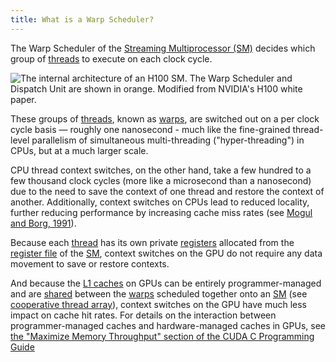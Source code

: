 ```yaml
---
title: What is a Warp Scheduler?
---
```


The Warp Scheduler of the
[Streaming Multiprocessor (SM)](/gpu-glossary/device-hardware/streaming-multiprocessor)
decides which group of [threads](/gpu-glossary/device-software/thread) to
execute on each clock cycle.

![The internal architecture of an H100 SM. The Warp Scheduler and Dispatch Unit are shown in orange. Modified from NVIDIA's [H100 white paper](https://resources.nvidia.com/en-us-tensor-core).](themed-image://gh100-sm.svg)

These groups of [threads](/gpu-glossary/device-software/thread), known as
[warps](/gpu-glossary/device-software/warp), are switched out on a per clock
cycle basis — roughly one nanosecond - much like the fine-grained thread-level
parallelism of simultaneous multi-threading ("hyper-threading") in CPUs, but at
a much larger scale.

CPU thread context switches, on the other hand, take a few hundred to a few
thousand clock cycles (more like a microsecond than a nanosecond) due to the
need to save the context of one thread and restore the context of another.
Additionally, context switches on CPUs lead to reduced locality, further
reducing performance by increasing cache miss rates (see
[Mogul and Borg, 1991](https://www.researchgate.net/publication/220938995_The_Effect_of_Context_Switches_on_Cache_Performance)).

Because each [thread](/gpu-glossary/device-software/thread) has its own private
[registers](/gpu-glossary/device-software/registers) allocated from the
[register file](/gpu-glossary/device-hardware/register-file) of the
[SM](/gpu-glossary/device-hardware/streaming-multiprocessor), context switches
on the GPU do not require any data movement to save or restore contexts.

And because the [L1 caches](/gpu-glossary/device-hardware/l1-data-cache) on GPUs
can be entirely programmer-managed and are
[shared](/gpu-glossary/device-software/shared-memory) between the
[warps](/gpu-glossary/device-software/warp) scheduled together onto an
[SM](/gpu-glossary/device-hardware/streaming-multiprocessor) (see
[cooperative thread array](/gpu-glossary/device-software/cooperative-thread-array)),
context switches on the GPU have much less impact on cache hit rates. For
details on the interaction between programmer-managed caches and
hardware-managed caches in GPUs, see
[the "Maximize Memory Throughput" section of the CUDA C Programming Guide](https://docs.nvidia.com/cuda/cuda-c-programming-guide/index.html#maximize-memory-throughput)
